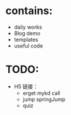 # contains:
- daily works
- Blog demo
- templates
- useful code 

# TODO:
- H5 链接：
    - erget mykd call
    - jump springJump
    - quiz


